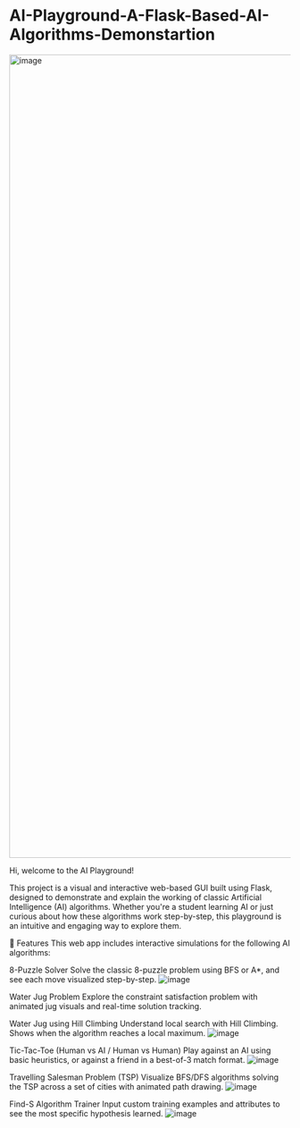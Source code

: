 # AI-Playground-A-Flask-Based-AI-Algorithms-Demonstartion
<img width="1438" alt="image" src="https://github.com/user-attachments/assets/653051e3-de4e-478e-9aca-40d945a18c9e" />

Hi, welcome to the AI Playground!

This project is a visual and interactive web-based GUI built using Flask, designed to demonstrate and explain the working of classic Artificial Intelligence (AI) algorithms. 
Whether you're a student learning AI or just curious about how these algorithms work step-by-step, this playground is an intuitive and engaging way to explore them.

🚀 Features
This web app includes interactive simulations for the following AI algorithms:

8-Puzzle Solver
Solve the classic 8-puzzle problem using BFS or A*, and see each move visualized step-by-step.
![image](https://github.com/user-attachments/assets/4490c99c-6c46-4fdf-bf84-fb8607432af6)


Water Jug Problem
Explore the constraint satisfaction problem with animated jug visuals and real-time solution tracking.

Water Jug using Hill Climbing
Understand local search with Hill Climbing. Shows when the algorithm reaches a local maximum.
![image](https://github.com/user-attachments/assets/a253f3f6-460a-41a2-b231-1b396420414d)

Tic-Tac-Toe (Human vs AI / Human vs Human)
Play against an AI using basic heuristics, or against a friend in a best-of-3 match format.
![image](https://github.com/user-attachments/assets/6179479e-52ae-4e3a-8596-65aac5dc6ae3)


Travelling Salesman Problem (TSP)
Visualize BFS/DFS algorithms solving the TSP across a set of cities with animated path drawing.
![image](https://github.com/user-attachments/assets/71a702e5-a87f-43ea-beab-41eca0acfae5)

Find-S Algorithm Trainer
Input custom training examples and attributes to see the most specific hypothesis learned.
![image](https://github.com/user-attachments/assets/85d55a42-1831-433a-8bd0-f8759865795b)

